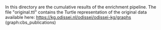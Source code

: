 In this directory are the cumulative results of the enrichment pipeline. The file "original.ttl" contains the Turtle representation of the original data available here: https://kg.odissei.nl/odissei/odissei-kg/graphs (graph:cbs_publications)
